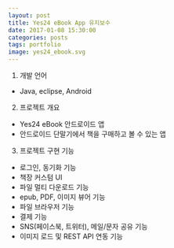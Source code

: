 ```yaml
---
layout: post
title: Yes24 eBook App 유지보수
date: 2017-01-08 15:30:00 
categories: posts 
tags: portfolio
image: yes24_ebook.svg
---
```


1) 개발 언어  
 - Java, eclipse, Android  
 
2) 프로젝트 개요  
 - Yes24 eBook 안드로이드 앱  
 - 안드로이드 단말기에서 책을 구매하고 볼 수 있는 앱  

3) 프로젝트 구현 기능  
 - 로그인, 동기화 기능  
 - 책장 커스텀 UI  
 - 파일 멀티 다운로드 기능  
 - epub, PDF, 이미지 뷰어 기능  
 - 파일 브라우저 기능  
 - 결제 기능  
 - SNS(페이스북, 트위터), 메일/문자 공유 기능  
 - 이미지 로드 및 REST API 연동 기능  
 